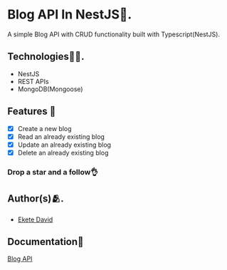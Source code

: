# Blog API In NestJS📰.

A simple Blog API with CRUD functionality built with Typescript(NestJS).

## Technologies👨‍💻.


- NestJS
- REST APIs
- MongoDB(Mongoose)


## Features 🦸

- [x]  Create a new blog
- [x]  Read an already existing blog
- [x]  Update an already existing blog
- [x]  Delete an already existing blog

### Drop a star and a follow👌


## Author(s)🫂.
- [Ekete David](https://twitter.com/David_Ekete)

## Documentation📰
[Blog API](https://documenter.getpostman.com/view/20359203/UyxdKpCj)
